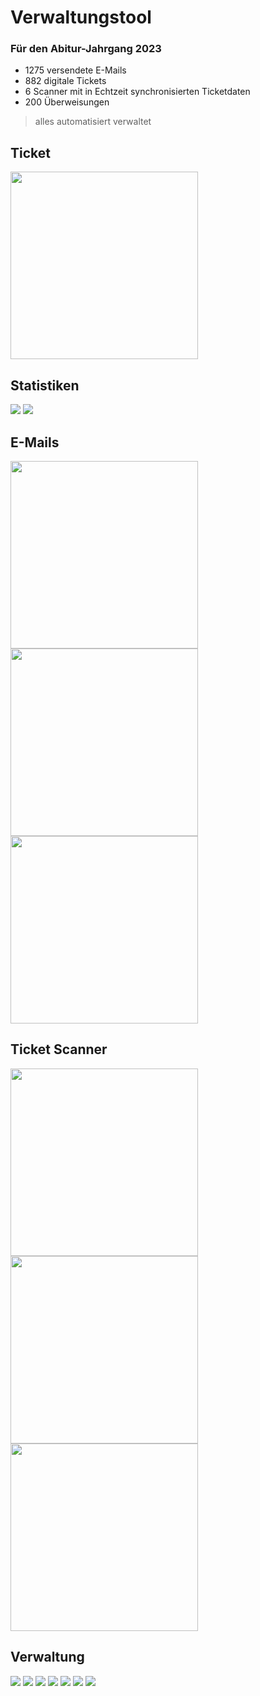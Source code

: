 # Verwaltungstool
### Für den Abitur-Jahrgang 2023

- 1275 versendete E-Mails
- 882 digitale Tickets
- 6 Scanner mit in Echtzeit synchronisierten Ticketdaten
- 200 Überweisungen

> alles automatisiert verwaltet



## Ticket

<img src="Images/Ticket.png" width="300">


## Statistiken

![](Images/stat1.png)
![](Images/stat2.png)

## E-Mails

<img src="Images/email1.png" width="300">
<img src="Images/email2.png" width="300">
<img src="Images/email3.png" width="300">


## Ticket Scanner

<img src="Images/scanner1.png" width="300">
<img src="Images/scanner2.png" width="300">
<img src="Images/scanner3.png" width="300">


## Verwaltung

![](Images/app1.png)
![](Images/app2.png)
![](Images/app3.png)
![](Images/persconAktion.png)
![](Images/person1.png)
![](Images/person2.png)
![](Images/person3.png)

